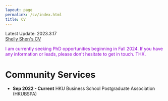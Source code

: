```yaml
---
layout: page
permalink: /cv/index.html
title: CV
---
```


Latest Update: 2023.3.17<br>
[Shelly Shen's CV](https://kdocs.cn/l/cj7oulbYJEeM)
<br>

<font color='DarkViolet'>I am currently seeking PhD opportunities beginning in Fall 2024. If you have any information or leads, please don't hesitate to get in touch. THX.</font>
<br>

# Community Services
- **Sep 2022 - Current** HKU Business School Postgraduate Association (HKUBSPA)
<br>

